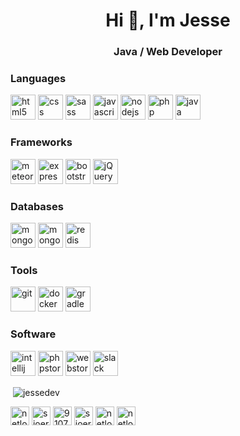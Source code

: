 <link rel="stylesheet" src="https://stackpath.bootstrapcdn.com/font-awesome/4.7.0/css/font-awesome.min.css">

<h1 align="center">Hi 👋, I'm Jesse</h1>
<h3 align="center">Java / Web Developer</h3>

<h3 align="left">Languages</h3>
<p align="left">
  <img src="https://devicons.github.io/devicon/devicon.git/icons/html5/html5-original-wordmark.svg" alt="html5" width="40" height="40" />
  <img src="https://devicon.dev/devicon.git/icons/css3/css3-original.svg" alt="css" width="40" height="40" />
  <img src="https://devicon.dev/devicon.git/icons/sass/sass-original.svg" alt="sass" width="40" height="40" />
  <img src="https://devicons.github.io/devicon/devicon.git/icons/javascript/javascript-original.svg" alt="javascript" width="40" height="40" />
  <img src="https://devicons.github.io/devicon/devicon.git/icons/nodejs/nodejs-original-wordmark.svg" alt="nodejs" width="40" height="40" />
  <img src="https://devicon.dev/devicon.git/icons/php/php-plain.svg" alt="php" width="40" height="40" />
  <img src="https://devicon.dev/devicon.git/icons/java/java-original.svg" alt="java" width="40" height="40" />
</p>


<h3 align="left">Frameworks</h3>
<p align="left">
  <img src="https://devicon.dev/devicon.git/icons/meteor/meteor-plain.svg" alt="meteor" width="40" height="40" />
  <img src="https://devicons.github.io/devicon/devicon.git/icons/express/express-original-wordmark.svg" alt="express" width="40" height="40" />
  <img src="https://devicon.dev/devicon.git/icons/bootstrap/bootstrap-plain.svg" alt="bootstrap" width="40" height="40" />
  <img src="https://devicon.dev/devicon.git/icons/jquery/jquery-original.svg" alt="jQuery" width="40" height="40" />
</p>

<h3 align="left">Databases</h3>
<p align="left">
  <img src="https://devicon.dev/devicon.git/icons/mysql/mysql-plain.svg" alt="mongodb" width="40" height="40" />
  <img src="https://devicons.github.io/devicon/devicon.git/icons/mongodb/mongodb-original-wordmark.svg" alt="mongodb" width="40" height="40" />
  <img src="https://devicon.dev/devicon.git/icons/redis/redis-plain.svg" alt="redis" width="40" height="40" />
</p>


<h3 align="left">Tools</h3>
<p align="left">
  <img src="https://www.vectorlogo.zone/logos/git-scm/git-scm-icon.svg" alt="git" width="40" height="40" />
  <img src="https://devicons.github.io/devicon/devicon.git/icons/docker/docker-original-wordmark.svg" alt="docker" width="40" height="40" />
  <img src="https://devicon.dev/devicon.git/icons/gradle/gradle-plain.svg" alt="gradle" width="40" height="40" />
</p>

<h3 align="left">Software</h3>
<p align="left">
  <img src="https://devicon.dev/devicon.git/icons/intellij/intellij-original.svg" alt="intellij" width="40" height="40" />
  <img src="https://devicon.dev/devicon.git/icons/phpstorm/phpstorm-original.svg" alt="phpstorm" width="40" height="40" />
  <img src="https://devicon.dev/devicon.git/icons/webstorm/webstorm-original.svg" alt="webstorm" width="40" height="40" />
  <img src="https://devicon.dev/devicon.git/icons/slack/slack-original.svg" alt="slack" width="40" height="40" />
</p>

<p>&nbsp;<img align="center" src="https://github-readme-stats.vercel.app/api?username=jessedev&show_icons=true" alt="jessedev" /></p>

<a href="https://twitter.com/netlob" target="blank"><img align="center" src="https://cdn.jsdelivr.net/npm/simple-icons@3.0.1/icons/twitter.svg" alt="netlob" height="30" width="30" /></a>
<a href="https://linkedin.com/in/sjoerdbolten" target="blank"><img align="center" src="https://cdn.jsdelivr.net/npm/simple-icons@3.0.1/icons/linkedin.svg" alt="sjoerdbolten" height="30" width="30" /></a>
<a href="https://stackoverflow.com/users/9107414" target="blank"><img align="center" src="https://cdn.jsdelivr.net/npm/simple-icons@3.0.1/icons/stackoverflow.svg" alt="9107414" height="30" width="30" /></a>
<a href="https://instagram.com/sjoerd.netlob" target="blank"><img align="center" src="https://cdn.jsdelivr.net/npm/simple-icons@3.0.1/icons/instagram.svg" alt="sjoerd.netlob" height="30" width="30" /></a>
<a href="https://dribbble.com/netlob" target="blank"><img align="center" src="https://cdn.jsdelivr.net/npm/simple-icons@3.0.1/icons/dribbble.svg" alt="netlob" height="30" width="30" /></a>
<a href="https://www.youtube.com/c/netlob" target="blank"><img align="center" src="https://cdn.jsdelivr.net/npm/simple-icons@3.0.1/icons/youtube.svg" alt="netlob" height="30" width="30" /></a>
</p>




